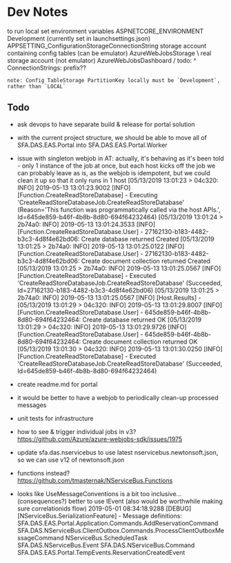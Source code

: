 # Dev Notes

 to run
   local
     set environment variables
       ASPNETCORE_ENVIRONMENT                            Development (currently set in launchsettings.json)
       APPSETTING_ConfigurationStorageConnectionString   storage account containing config tables (can be emulator)
       AzureWebJobsStorage                               \ real storage account (not emulator)
       AzureWebJobsDashboard                             /
       todo: ^ ConnectionStrings: prefix??

    note: Config TableStorage PartitionKey locally must be `Development`, rather than `LOCAL`

## Todo

* ask devops to have separate build & release for portal solution

* with the current project structure, we should be able to move all of SFA.DAS.EAS.Portal into SFA.DAS.EAS.Portal.Worker

* issue with singleton webjob in AT:
actually, it's behaving as it's been told - only 1 instance of the job at once, but each host kicks off the job
we can probably leave as is, as the webjob is idempotent, but we could clean it up so that it only runs in 1 host
[05/13/2019 13:01:23 > 04c320: INFO] 2019-05-13 13:01:23.9002 [INFO] [Function.CreateReadStoreDatabase] - Executing 'CreateReadStoreDatabaseJob.CreateReadStoreDatabase' (Reason='This function was programmatically called via the host APIs.', Id=645de859-b46f-4b8b-8d80-694f64232464) 
[05/13/2019 13:01:24 > 2b74a0: INFO] 2019-05-13 13:01:24.3533 [INFO] [Function.CreateReadStoreDatabase.User] - 27162130-b183-4482-b3c3-4d8f4e62bd06: Create database returned Created 
[05/13/2019 13:01:25 > 2b74a0: INFO] 2019-05-13 13:01:25.0122 [INFO] [Function.CreateReadStoreDatabase.User] - 27162130-b183-4482-b3c3-4d8f4e62bd06: Create document collection returned Created 
[05/13/2019 13:01:25 > 2b74a0: INFO] 2019-05-13 13:01:25.0567 [INFO] [Function.CreateReadStoreDatabase] - Executed 'CreateReadStoreDatabaseJob.CreateReadStoreDatabase' (Succeeded, Id=27162130-b183-4482-b3c3-4d8f4e62bd06) 
[05/13/2019 13:01:25 > 2b74a0: INFO] 2019-05-13 13:01:25.0567 [INFO] [Host.Results] -  
[05/13/2019 13:01:29 > 04c320: INFO] 2019-05-13 13:01:29.8007 [INFO] [Function.CreateReadStoreDatabase.User] - 645de859-b46f-4b8b-8d80-694f64232464: Create database returned OK 
[05/13/2019 13:01:29 > 04c320: INFO] 2019-05-13 13:01:29.9726 [INFO] [Function.CreateReadStoreDatabase.User] - 645de859-b46f-4b8b-8d80-694f64232464: Create document collection returned OK 
[05/13/2019 13:01:30 > 04c320: INFO] 2019-05-13 13:01:30.0250 [INFO] [Function.CreateReadStoreDatabase] - Executed 'CreateReadStoreDatabaseJob.CreateReadStoreDatabase' (Succeeded, Id=645de859-b46f-4b8b-8d80-694f64232464) 

* create readme.md for portal

* it would be better to have a webjob to periodically clean-up processed messages

* unit tests for infrastructure

* how to see & trigger individual jobs in v3?
https://github.com/Azure/azure-webjobs-sdk/issues/1975

* update sfa.das.nservicebus to use latest nservicebus.newtonsoft.json, so we can use v12 of newtonsoft.json

* functions instead? https://github.com/tmasternak/NServiceBus.Functions

* looks like UseMessageConventions is a bit too inclusive... (consequences?)
 better to use IEvent
 (also would be worthwhile making sure correlationids flow)
2019-05-01 08:34:18.9288 [DEBUG] [NServiceBus.SerializationFeature] - Message definitions:
SFA.DAS.EAS.Portal.Application.Commands.AddReservationCommand
SFA.DAS.NServiceBus.ClientOutbox.Commands.ProcessClientOutboxMessageCommand
NServiceBus.ScheduledTask
SFA.DAS.NServiceBus.Event
SFA.DAS.NServiceBus.Command
SFA.DAS.EAS.Portal.TempEvents.ReservationCreatedEvent

